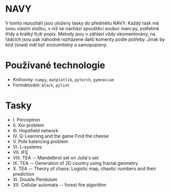 # NAVY
V tomto repozitáři jsou uloženy tasky do předmětu NAVY. Každý task má svou vlastní složku, v níž se nachází spouštěcí
soubor main.py, potřebné třídy a krátký tl;dr popis. Metody jsou v záhlaví vždy okomentovány, na řádcích jsou pak
náhodně rozházené další komenty podle potřeby. Jinak by kód (snad) měl být srozumitelný a samopopisný.

# Používané technologie
- Knihovny: `numpy`, `matplotlib`, `pytorch`, `gymnasium`
- Formátování: `black`, `pylint`

# Tasky
- I. Perceptron
- II. Xor problem
- III. Hopefield network
- IV. Q-Learning and the game Find the cheese
- V. Pole balancing problem
- VI. L-systems
- VII. IFS
- VIII. TEA -- Mandelbrot set on Julia's set
- IX. TEA -- Generation of 2D country using fractal geometry
- X. TEA -- Theory of chaos: Logistic map, chaotic numbers and their prediction
- XI. Double Pendulum
- XII. Cellular automata -- forest fire algorithm